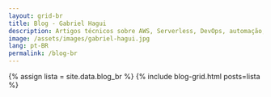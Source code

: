 ```yaml
---
layout: grid-br
title: Blog - Gabriel Hagui
description: Artigos técnicos sobre AWS, Serverless, DevOps, automação, arquitetura de software e experimentos práticos.
image: /assets/images/gabriel-hagui.jpg
lang: pt-BR
permalink: /blog-br
---
```


{% assign lista = site.data.blog_br %}
{% include blog-grid.html posts=lista %}